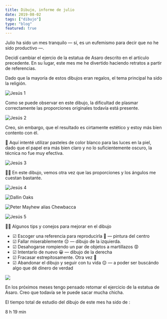 ```yaml
---
title: Dibujo, informe de julio
date: 2019-08-02
tags: ["dibujo"]
type: "blog"
featured: true
---
```

Julio ha sido un mes tranquilo — sí, es un eufemismo para decir que no he sido productivo —.

Decidí cambiar el ejercio de la estatua de Asaro descrito en el artículo precedente. En su lugar, este mes me he divertido haciendo retratos a partir de referencias.

Dado que la mayoría de estos dibujos eran regalos, el tema principal ha sido la religión.


![Jesús 1](/media/juillet_dessin1.jpg)

Como se puede observar en este dibujo, la dificultad de plasmar correctamente las proporciones originales todavía está presente. 

![Jesús 2](/media/juillet_dessin2.jpg)

Creo, sin embargo, que el resultado es cirtamente estético y estoy más bien contento con él.


<div class="bg-green-100 p-4 rounded-lg mt-12 mb-6 font-sans">
 🧪 Aquí intenté utilizar pasteles de color blanco para las luces en la piel, dado que el papel era más bien claro y no lo suficientemente oscuro, la técnica no fue muy efectiva.
</div>

![Jesús 3](/media/juillet_dessin3.jpg)

<div class="bg-blue-100 p-4 rounded-lg mt-12 mb-6 font-sans">
👨‍🏫  En este dibujo, vemos otra vez que las proporciones y los ángulos me cuestan bastante.
</div>

![Jesús 4](/media/juillet_dessin4.jpeg)

![Dallin Oaks](/media/juillet_dessin5.jpeg)

![Peter Mayhew alias Chewbacca](/media/juillet_dessin6.jpg)

![Jesús 5](/media/juillet_dessin7.jpeg)

<div class="bg-blue-100 p-4 rounded-lg mt-12 mb-6 font-sans">👨‍🏫 Algunos tips y conejos para mejorar en el dibujo</div>

- ☑︎ Escoger una referencia para reproducirla 🙂 — pintura del centro 
- ☑︎ Fallar miserablemente 😔 — dibujo de la izquierda. 
- ☑︎ Desahogarse rompiendo un par de objetos a martillazos 😡 
- ☑︎ Intentarlo de nuevo 😀 — dibujo de la derecha
- ☑︎ Fracasar estrepitosamente. Otra vez 🤬
- ☑︎ Abandonar el dibujo y seguir con tu vida 😌 — a poder ser buscándo algo que dé dinero de verdad


![](/media/juillet_dessin8.jpg)

En los próximos meses tengo pensado retomar el ejercicio de la estatua de Asaro. Creo que todavía se le puede sacar mucha chicha.

El tiempo total de estudio del dibujo de este mes ha sido de :

<div class="text-center">
<p class="border rounded-full py-2 text-xl px-6 font-bold text-blue-800 mb-8 inline-block font-sans">
8 h 19 min
</p></div>